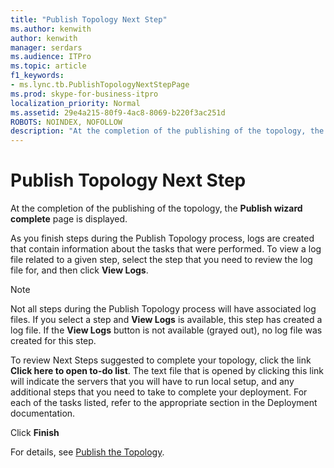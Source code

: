 ```yaml
---
title: "Publish Topology Next Step"
ms.author: kenwith
author: kenwith
manager: serdars
ms.audience: ITPro
ms.topic: article
f1_keywords:
- ms.lync.tb.PublishTopologyNextStepPage
ms.prod: skype-for-business-itpro
localization_priority: Normal
ms.assetid: 29e4a215-80f9-4ac8-8069-b220f3ac251d
ROBOTS: NOINDEX, NOFOLLOW
description: "At the completion of the publishing of the topology, the Publish wizard complete page is displayed."
---
```


# Publish Topology Next Step
 
At the completion of the publishing of the topology, the **Publish wizard complete** page is displayed.
  
As you finish steps during the Publish Topology process, logs are created that contain information about the tasks that were performed. To view a log file related to a given step, select the step that you need to review the log file for, and then click **View Logs**. 
  
> [!NOTE]
> Not all steps during the Publish Topology process will have associated log files. If you select a step and **View Logs** is available, this step has created a log file. If the **View Logs** button is not available (grayed out), no log file was created for this step.
  
To review Next Steps suggested to complete your topology, click the link **Click here to open to-do list**. The text file that is opened by clicking this link will indicate the servers that you will have to run local setup, and any additional steps that you need to take to complete your deployment. For each of the tasks listed, refer to the appropriate section in the Deployment documentation. 
  
Click **Finish**
  
For details, see [Publish the Topology](http://technet.microsoft.com/library/3b5a744b-b3a8-4538-a55e-e2e4f72dff47.aspx).
  

